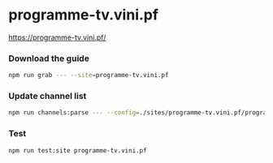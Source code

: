 # programme-tv.vini.pf

https://programme-tv.vini.pf/

### Download the guide

```sh
npm run grab --- --site=programme-tv.vini.pf
```

### Update channel list

```sh
npm run channels:parse --- --config=./sites/programme-tv.vini.pf/programme-tv.vini.pf.config.js --output=./sites/programme-tv.vini.pf/programme-tv.vini.pf.channels.xml
```

### Test

```sh
npm run test:site programme-tv.vini.pf
```
